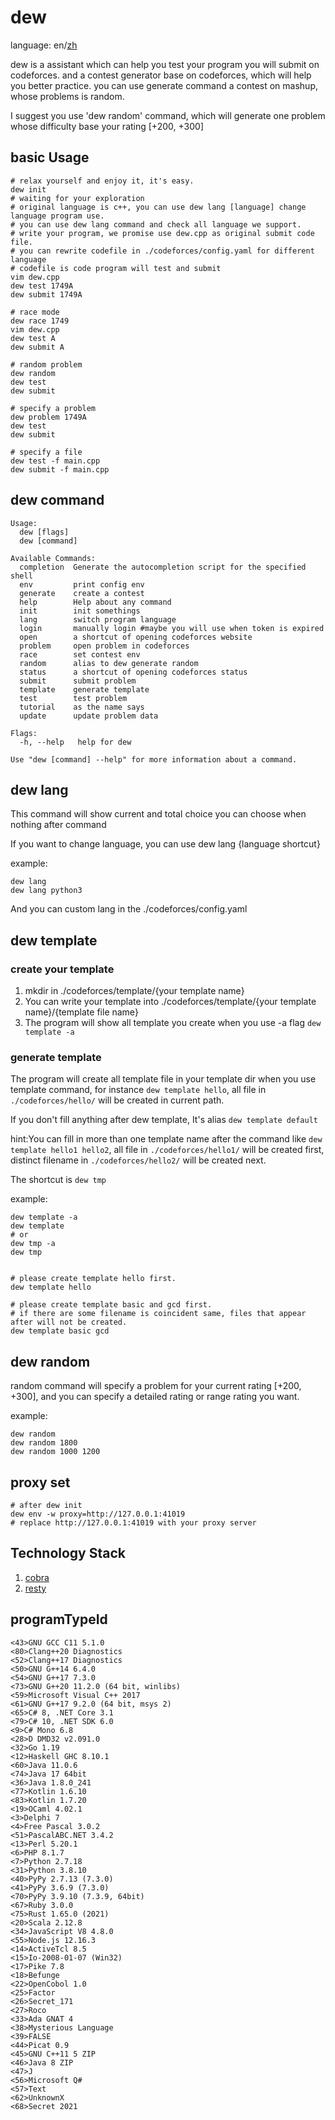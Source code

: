 # dew

language: en/[zh](./doc/zh.md)

dew is a assistant which can help you test your program you will submit on codeforces. and a contest generator base on codeforces, which will help you better practice. you can use generate command a contest on mashup, whose problems is random.

I suggest you use 'dew random' command, which will generate one problem whose difficulty base your rating [+200, +300] 

## basic Usage
```shell
# relax yourself and enjoy it, it's easy.
dew init
# waiting for your exploration
# original language is c++, you can use dew lang [language] change language program use.
# you can use dew lang command and check all language we support.
# write your program, we promise use dew.cpp as original submit code file.
# you can rewrite codefile in ./codeforces/config.yaml for different language
# codefile is code program will test and submit
vim dew.cpp
dew test 1749A
dew submit 1749A

# race mode
dew race 1749
vim dew.cpp
dew test A
dew submit A

# random problem
dew random
dew test
dew submit

# specify a problem
dew problem 1749A
dew test
dew submit

# specify a file
dew test -f main.cpp
dew submit -f main.cpp
```

## dew command
```shell
Usage:
  dew [flags]
  dew [command]

Available Commands:
  completion  Generate the autocompletion script for the specified shell
  env         print config env
  generate    create a contest
  help        Help about any command
  init        init somethings
  lang        switch program language
  login       manually login #maybe you will use when token is expired
  open        a shortcut of opening codeforces website
  problem     open problem in codeforces
  race        set contest env
  random      alias to dew generate random
  status      a shortcut of opening codeforces status
  submit      submit problem
  template    generate template
  test        test problem
  tutorial    as the name says
  update      update problem data

Flags:
  -h, --help   help for dew

Use "dew [command] --help" for more information about a command.
```

## dew lang
This command will show current and total choice you can choose when nothing after command

If you want to change language, you can use dew lang {language shortcut}

example:
```shell
dew lang
dew lang python3
```

And you can custom lang in the ./codeforces/config.yaml
## dew template
### create your template
1. mkdir in ./codeforces/template/{your template name}
2. You can write your template into ./codeforces/template/{your template name}/{template file name}
3. The program will show all template you create when you use -a flag `dew template -a`

### generate template
The program will create all template file in your template dir when you use template command, for instance `dew template hello`, all file in `./codeforces/hello/` will be created in current path.

If you don't fill anything after dew template, It's alias `dew template default`

hint:You can fill in more than one template name after the command like `dew template hello1 hello2`, all file in `./codeforces/hello1/` will be created first, distinct filename in `./codeforces/hello2/` will be created next.

The shortcut is `dew tmp`

example:
```shell
dew template -a
dew template
# or 
dew tmp -a
dew tmp


# please create template hello first.
dew template hello

# please create template basic and gcd first.
# if there are some filename is coincident same, files that appear after will not be created.
dew template basic gcd
```

## dew random
random command will specify a problem for your current rating \[+200, +300\], and you can specify a detailed rating or range rating you want.

example:
```shell
dew random
dew random 1800
dew random 1000 1200
```

## proxy set
```shell
# after dew init
dew env -w proxy=http://127.0.0.1:41019
# replace http://127.0.0.1:41019 with your proxy server
```
## Technology Stack
1. [cobra](https://github.com/spf13/cobra)
2. [resty](https://github.com/go-resty/resty)

## programTypeId

```
<43>GNU GCC C11 5.1.0
<80>Clang++20 Diagnostics
<52>Clang++17 Diagnostics
<50>GNU G++14 6.4.0
<54>GNU G++17 7.3.0
<73>GNU G++20 11.2.0 (64 bit, winlibs)
<59>Microsoft Visual C++ 2017
<61>GNU G++17 9.2.0 (64 bit, msys 2)
<65>C# 8, .NET Core 3.1
<79>C# 10, .NET SDK 6.0
<9>C# Mono 6.8
<28>D DMD32 v2.091.0
<32>Go 1.19
<12>Haskell GHC 8.10.1
<60>Java 11.0.6
<74>Java 17 64bit
<36>Java 1.8.0_241
<77>Kotlin 1.6.10
<83>Kotlin 1.7.20
<19>OCaml 4.02.1
<3>Delphi 7
<4>Free Pascal 3.0.2
<51>PascalABC.NET 3.4.2
<13>Perl 5.20.1
<6>PHP 8.1.7
<7>Python 2.7.18
<31>Python 3.8.10
<40>PyPy 2.7.13 (7.3.0)
<41>PyPy 3.6.9 (7.3.0)
<70>PyPy 3.9.10 (7.3.9, 64bit)
<67>Ruby 3.0.0
<75>Rust 1.65.0 (2021)
<20>Scala 2.12.8
<34>JavaScript V8 4.8.0
<55>Node.js 12.16.3
<14>ActiveTcl 8.5
<15>Io-2008-01-07 (Win32)
<17>Pike 7.8
<18>Befunge
<22>OpenCobol 1.0
<25>Factor
<26>Secret_171
<27>Roco
<33>Ada GNAT 4
<38>Mysterious Language
<39>FALSE
<44>Picat 0.9
<45>GNU C++11 5 ZIP
<46>Java 8 ZIP
<47>J
<56>Microsoft Q#
<57>Text
<62>UnknownX
<68>Secret 2021
```